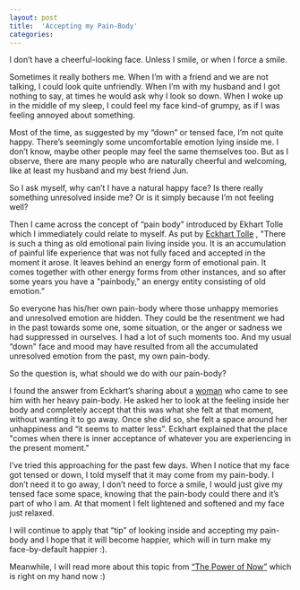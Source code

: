 ```yaml
---
layout: post
title:  'Accepting my Pain-Body'
categories: 
---
```


I don’t have a cheerful-looking face. Unless I smile, or when I force a smile. 

Sometimes it really bothers me. When I’m with a friend and we are not talking, I could look quite unfriendly. When I’m with my husband and I got nothing to say, at times he would ask why I look so down. When I woke up in the middle of my sleep, I could feel my face kind-of grumpy, as if I was feeling annoyed about something. 

Most of the time, as suggested by my “down” or tensed face, I’m not quite happy. There’s seemingly some uncomfortable emotion lying inside me. I don’t know, maybe other people may feel the same themselves too. But as I observe, there are many people who are naturally cheerful and welcoming, like at least my husband and my best friend Jun. 

So I ask myself, why can’t I have a natural happy face? Is there really something unresolved inside me? Or is it simply because I’m not feeling well?

Then I came across the concept of “pain body” introduced by Ekhart Tolle which I immediately could relate to myself. As put by [Eckhart Tolle](http://www.huffingtonpost.com/eckhart-tolle/living-in-presence-with-y_b_753114.html) , "There is such a thing as old emotional pain living inside you. It is an accumulation of painful life experience that was not fully faced and accepted in the moment it arose. It leaves behind an energy form of emotional pain. It comes together with other energy forms from other instances, and so after some years you have a "painbody," an energy entity consisting of old emotion.”

So everyone has his/her own pain-body where those unhappy memories and unresolved emotion are hidden. They could be the resentment we had in the past towards some one, some situation, or the anger or sadness we had suppressed in ourselves. I had a lot of such moments too. And my usual “down" face and mood may have resulted from all the accumulated unresolved emotion from the past, my own pain-body. 

So the question is, what should we do with our pain-body?

I found the answer from Eckhart’s sharing about a [woman](http://www.goodreads.com/quotes/563043-a-woman-in-her-thirties-came-to-see-me-as)  who came to see him with her heavy pain-body. He asked her to look at the feeling inside her body and completely accept that this was what she felt at that moment, without wanting it to go away. Once she did so, she felt a space around her unhappiness and “it seems to matter less”. Eckhart explained that the place "comes when there is inner acceptance of whatever you are experiencing in the present moment."


I’ve tried this approaching for the past few days. When I notice that my face got tensed or down, I told myself that it may come from my pain-body. I don’t need it to go away, I don’t need to force a smile, I would just give my tensed face some space, knowing that the pain-body could there and it’s part of who I am. At that moment I felt lightened and softened and my face just relaxed. 


I will continue to apply that “tip” of looking inside and accepting my pain-body and I hope that it will become happier, which will in turn make my face-by-default happier :). 


Meanwhile, I will read more about this topic from [“The Power of Now”](http://www.amazon.com/The-Power-Now-Spiritual-Enlightenment/dp/1577314808)  which is right on my hand now :)




  






 


